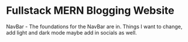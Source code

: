 # Fullstack MERN Blogging Website

NavBar - The foundations for the NavBar are in. Things I want to change, add light and dark mode maybe add in socials as well.
